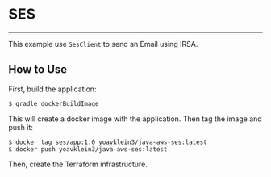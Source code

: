 # SES
---

This example use `SesClient` to send an Email using IRSA.

## How to Use

First, build the application:
```
$ gradle dockerBuildImage
```

This will create a docker image with the application. Then tag the image and push it:
```
$ docker tag ses/app:1.0 yoavklein3/java-aws-ses:latest
$ docker push yoavklein3/java-aws-ses:latest
```

Then, create the Terraform infrastructure. 

